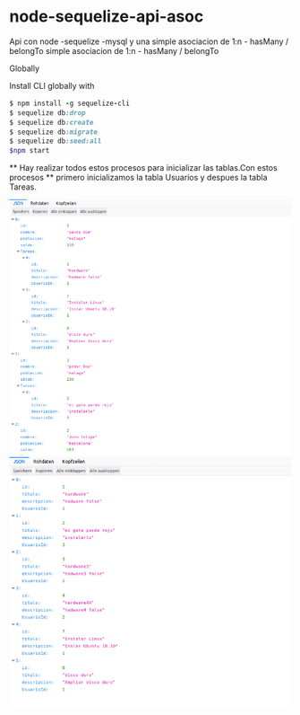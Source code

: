 # node-sequelize-api-asoc
Api con node -sequelize -mysql y una simple asociacion de 1:n - hasMany / belongTo
simple asociacion de 1:n  - hasMany / belongTo

Globally

Install CLI globally with
```ruby
$ npm install -g sequelize-cli
$ sequelize db:drop
$ sequelize db:create
$ sequelize db:migrate
$ sequelize db:seed:all
$npm start
```
** Hay realizar todos estos procesos para inicializar las tablas.Con estos procesos
** primero inicializamos  la tabla Usuarios y despues la tabla Tareas.


![Alt text](sequelize-api.png)
![Alt text](sequelize-api2.png)
